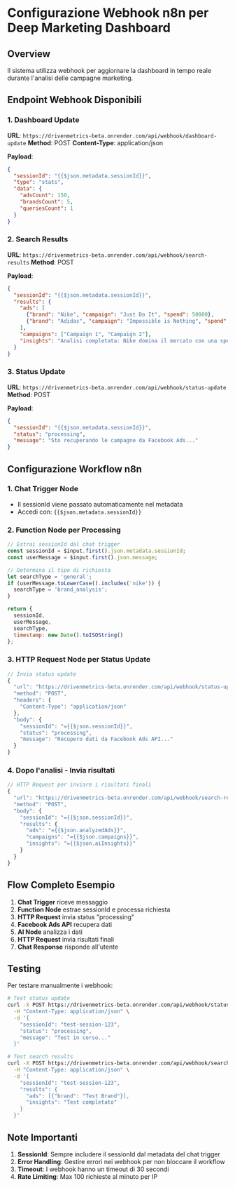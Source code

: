 # Configurazione Webhook n8n per Deep Marketing Dashboard

## Overview
Il sistema utilizza webhook per aggiornare la dashboard in tempo reale durante l'analisi delle campagne marketing.

## Endpoint Webhook Disponibili

### 1. Dashboard Update
**URL**: `https://drivenmetrics-beta.onrender.com/api/webhook/dashboard-update`
**Method**: POST
**Content-Type**: application/json

**Payload**:
```json
{
  "sessionId": "{{$json.metadata.sessionId}}",
  "type": "stats",
  "data": {
    "adsCount": 150,
    "brandsCount": 5,
    "queriesCount": 1
  }
}
```

### 2. Search Results
**URL**: `https://drivenmetrics-beta.onrender.com/api/webhook/search-results`
**Method**: POST

**Payload**:
```json
{
  "sessionId": "{{$json.metadata.sessionId}}",
  "results": {
    "ads": [
      {"brand": "Nike", "campaign": "Just Do It", "spend": 50000},
      {"brand": "Adidas", "campaign": "Impossible is Nothing", "spend": 45000}
    ],
    "campaigns": ["Campaign 1", "Campaign 2"],
    "insights": "Analisi completata: Nike domina il mercato con una spesa del 35%..."
  }
}
```

### 3. Status Update
**URL**: `https://drivenmetrics-beta.onrender.com/api/webhook/status-update`
**Method**: POST

**Payload**:
```json
{
  "sessionId": "{{$json.metadata.sessionId}}",
  "status": "processing",
  "message": "Sto recuperando le campagne da Facebook Ads..."
}
```

## Configurazione Workflow n8n

### 1. Chat Trigger Node
- Il sessionId viene passato automaticamente nel metadata
- Accedi con: `{{$json.metadata.sessionId}}`

### 2. Function Node per Processing
```javascript
// Estrai sessionId dal chat trigger
const sessionId = $input.first().json.metadata.sessionId;
const userMessage = $input.first().json.message;

// Determina il tipo di richiesta
let searchType = 'general';
if (userMessage.toLowerCase().includes('nike')) {
  searchType = 'brand_analysis';
}

return {
  sessionId,
  userMessage,
  searchType,
  timestamp: new Date().toISOString()
};
```

### 3. HTTP Request Node per Status Update
```javascript
// Invia status update
{
  "url": "https://drivenmetrics-beta.onrender.com/api/webhook/status-update",
  "method": "POST",
  "headers": {
    "Content-Type": "application/json"
  },
  "body": {
    "sessionId": "={{$json.sessionId}}",
    "status": "processing",
    "message": "Recupero dati da Facebook Ads API..."
  }
}
```

### 4. Dopo l'analisi - Invia risultati
```javascript
// HTTP Request per inviare i risultati finali
{
  "url": "https://drivenmetrics-beta.onrender.com/api/webhook/search-results",
  "method": "POST",
  "body": {
    "sessionId": "={{$json.sessionId}}",
    "results": {
      "ads": "={{$json.analyzedAds}}",
      "campaigns": "={{$json.campaigns}}",
      "insights": "={{$json.aiInsights}}"
    }
  }
}
```

## Flow Completo Esempio

1. **Chat Trigger** riceve messaggio
2. **Function Node** estrae sessionId e processa richiesta
3. **HTTP Request** invia status "processing"
4. **Facebook Ads API** recupera dati
5. **AI Node** analizza i dati
6. **HTTP Request** invia risultati finali
7. **Chat Response** risponde all'utente

## Testing

Per testare manualmente i webhook:

```bash
# Test status update
curl -X POST https://drivenmetrics-beta.onrender.com/api/webhook/status-update \
  -H "Content-Type: application/json" \
  -d '{
    "sessionId": "test-session-123",
    "status": "processing",
    "message": "Test in corso..."
  }'

# Test search results
curl -X POST https://drivenmetrics-beta.onrender.com/api/webhook/search-results \
  -H "Content-Type: application/json" \
  -d '{
    "sessionId": "test-session-123",
    "results": {
      "ads": [{"brand": "Test Brand"}],
      "insights": "Test completato"
    }
  }'
```

## Note Importanti

1. **SessionId**: Sempre includere il sessionId dal metadata del chat trigger
2. **Error Handling**: Gestire errori nei webhook per non bloccare il workflow
3. **Timeout**: I webhook hanno un timeout di 30 secondi
4. **Rate Limiting**: Max 100 richieste al minuto per IP